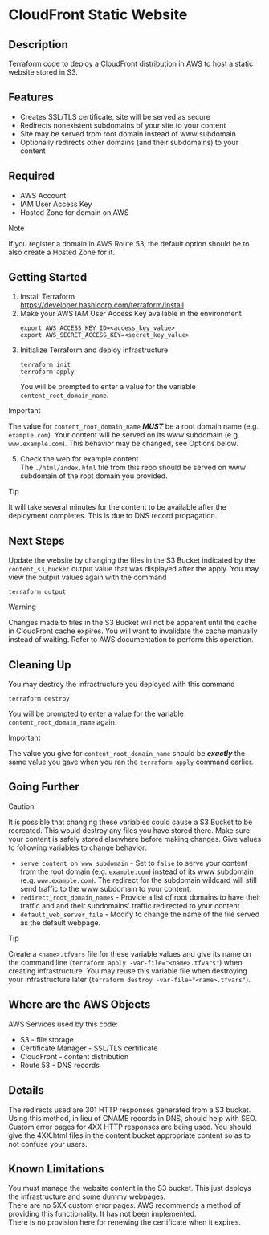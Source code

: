 # CloudFront Static Website
## Description
Terraform code to deploy a CloudFront distribution in AWS to host a static website stored in S3.  
## Features
- Creates SSL/TLS certificate, site will be served as secure
- Redirects nonexistent subdomains of your site to your content
- Site may be served from root domain instead of www subdomain
- Optionally redirects other domains (and their subdomains) to your content
## Required
- AWS Account
- IAM User Access Key
- Hosted Zone for domain on AWS
> [!NOTE]
> If you register a domain in AWS Route 53, the default option should be to also create a Hosted Zone for it.
## Getting Started
1. Install Terraform  
https://developer.hashicorp.com/terraform/install
2. Make your AWS IAM User Access Key available in the environment  
    ```
    export AWS_ACCESS_KEY_ID=<access_key_value>
    export AWS_SECRET_ACCESS_KEY=<secret_key_value>
    ```
3. Initialize Terraform and deploy infrastructure
    ```
    terraform init
    terraform apply
    ```  
    You will be prompted to enter a value for the variable `content_root_domain_name`.  
> [!IMPORTANT]
> The value for `content_root_domain_name` ***MUST*** be a root domain name (e.g. `example.com`).  Your content will be served on its www subdomain (e.g. `www.example.com`).  This behavior may be changed, see Options below.

5. Check the web for example content  
    The `./html/index.html` file from this repo should be served on www subdomain of the root domain you provided.
> [!TIP]
> It will take several minutes for the content to be available after the deployment completes.  This is due to DNS record propagation.
## Next Steps
Update the website by changing the files in the S3 Bucket indicated by the `content_s3_bucket` output value that was displayed after the apply.  You may view the output values again with the command
```
terraform output
```
> [!WARNING]
> Changes made to files in the S3 Bucket will not be apparent until the cache in CloudFront cache expires.  You will want to invalidate the cache manually instead of waiting.  Refer to AWS documentation to perform this operation.
## Cleaning Up
You may destroy the infrastructure you deployed with this command
```
terraform destroy
```
You will be prompted to enter a value for the variable `content_root_domain_name` again.
> [!IMPORTANT]
> The value you give for `content_root_domain_name` should be ***exactly*** the same value you gave when you ran the `terraform apply` command earlier.
## Going Further
> [!CAUTION]
> It is possible that changing these variables could cause a S3 Bucket to be recreated.  This would destroy any files you have stored there.  Make sure your content is safely stored elsewhere before making changes.
Give values to following variables to change behavior:
- `serve_content_on_www_subdomain` - Set to `false` to serve your content from the root domain (e.g. `example.com`) instead of its www subdomain (e.g. `www.example.com`).  The redirect for the subdomain wildcard will still send traffic to the www subdomain to your content.
- `redirect_root_domain_names` - Provide a list of root domains to have their traffic and and their subdomains' traffic redirected to your content.
- `default_web_server_file` -  Modify to change the name of the file served as the default webpage.
> [!TIP]
> Create a `<name>.tfvars` file for these variable values and give its name on the command line (`terraform apply -var-file="<name>.tfvars"`) when creating infrastructure.  You may reuse this variable file when destroying your infrastructure later (`terraform destroy -var-file="<name>.tfvars"`).
## Where are the AWS Objects
AWS Services used by this code:
- S3 - file storage
- Certificate Manager - SSL/TLS certificate
- CloudFront - content distribution
- Route 53 - DNS records
## Details
The redirects used are 301 HTTP responses generated from a S3 bucket.  Using this method, in lieu of CNAME records in DNS, should help with SEO.  
Custom error pages for 4XX HTTP responses are being used.  You should give the 4XX.html files in the content bucket appropriate content so as to not confuse your users.
## Known Limitations
You must manage the website content in the S3 bucket.  This just deploys the infrastructure and some dummy webpages.  
There are no 5XX custom error pages.  AWS recommends a method of providing this functionality.  It has not been implemented.  
There is no provision here for renewing the certificate when it expires.